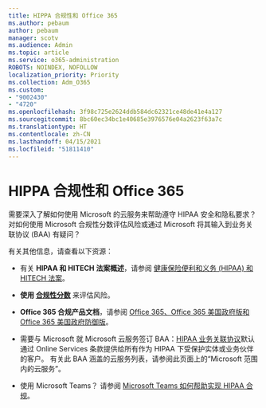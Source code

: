 ```yaml
---
title: HIPPA 合规性和 Office 365
ms.author: pebaum
author: pebaum
manager: scotv
ms.audience: Admin
ms.topic: article
ms.service: o365-administration
ROBOTS: NOINDEX, NOFOLLOW
localization_priority: Priority
ms.collection: Adm_O365
ms.custom:
- "9002430"
- "4720"
ms.openlocfilehash: 3f98c725e2624ddb584dc62321ce48de41e4a127
ms.sourcegitcommit: 8bc60ec34bc1e40685e3976576e04a2623f63a7c
ms.translationtype: HT
ms.contentlocale: zh-CN
ms.lasthandoff: 04/15/2021
ms.locfileid: "51811410"
---
```

# <a name="hippa-compliance-and-office-365"></a>HIPPA 合规性和 Office 365

需要深入了解如何使用 Microsoft 的云服务来帮助遵守 HIPAA 安全和隐私要求？  对如何使用 Microsoft 合规性分数评估风险或通过 Microsoft 将其输入到业务关联协议 (BAA) 有疑问？  

有关其他信息，请查看以下资源：

- 有关 **HIPAA 和 HITECH 法案概述**，请参阅 [健康保险便利和义务 (HIPAA) 和 HITECH 法案](https://docs.microsoft.com/microsoft-365/compliance/offering-hipaa-hitech?view=o365-worldwide)。

- **使用 [合规性分数](https://docs.microsoft.com/microsoft-365/compliance/offering-hipaa-hitech?view=o365-worldwide#use-microsoft-compliance-score-to-assess-your-risk)** 来评估风险。

- **Office 365 合规产品文档**，请参阅 [Office 365、Office 365 美国政府版和 Office 365 美国政府防御版](https://go.microsoft.com/fwlink/p/?LinkID=2077751)。

- 需要与 Microsoft 就 Microsoft 云服务签订 BAA：[HIPAA 业务关联协议](https://aka.ms/BAA)默认通过 Online Services 条款提供给所有作为 HIPAA 下受保护实体或业务伙伴的客户。 有关此 BAA 涵盖的云服务列表，请参阅此页面上的“Microsoft 范围内的云服务”。

- 使用 Microsoft Teams？ 请参阅 [Microsoft Teams 如何帮助实现 HIPAA 合规](https://www.microsoft.com/microsoft-365/blog/2019/04/30/white-paper-microsoft-teams-healthcare-providers-hipaa-compliance/)。
